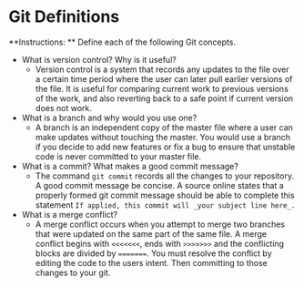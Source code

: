 # Git Definitions

**Instructions: ** Define each of the following Git concepts.

* What is version control?  Why is it useful?
    * Version control is a system that records any updates to the file over a certain time period where the user can later pull earlier versions of the file. It is useful for comparing current work to previous versions of the work, and also reverting back to a safe point if current version does not work.
* What is a branch and why would you use one?
    * A branch is an independent copy of the master file where a user can make updates without touching the master. You would use a branch if you decide to add new features or fix a bug to ensure that unstable code is never committed to your master file.
* What is a commit? What makes a good commit message?
    * The command `git commit` records all the changes to your repository. A good commit message be concise. A source online states that a properly formed git commit message should be able to complete this statement `If applied, this commit will _your subject line here_.`
* What is a merge conflict?
    * A merge conflict occurs when you attempt to merge two branches that were updated on the same part of the same file. A merge conflict begins with `<<<<<<<`, ends with `>>>>>>>` and the conflicting blocks are divided by `=======`. You must resolve the conflict by editing the code to the users intent. Then committing to those changes to your git.